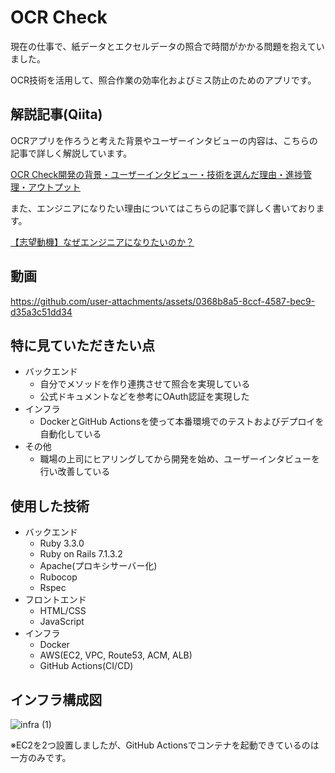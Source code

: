 # OCR Check

現在の仕事で、紙データとエクセルデータの照合で時間がかかる問題を抱えていました。  

OCR技術を活用して、照合作業の効率化およびミス防止のためのアプリです。

## 解説記事(Qiita)
OCRアプリを作ろうと考えた背景やユーザーインタビューの内容は、こちらの記事で詳しく解説しています。

[OCR Check開発の背景・ユーザーインタビュー・技術を選んだ理由・進捗管理・アウトプット](https://qiita.com/naota7118/private/1790c44202a52e992170)

また、エンジニアになりたい理由についてはこちらの記事で詳しく書いております。

[【志望動機】なぜエンジニアになりたいのか？](https://qiita.com/naota7118/private/0a95c145ecaec38e6ee9)

## 動画
https://github.com/user-attachments/assets/0368b8a5-8ccf-4587-bec9-d35a3c51dd34

## 特に見ていただきたい点

- バックエンド
  - 自分でメソッドを作り連携させて照合を実現している
  - 公式ドキュメントなどを参考にOAuth認証を実現した
- インフラ
  - DockerとGitHub Actionsを使って本番環境でのテストおよびデプロイを自動化している
- その他
  - 職場の上司にヒアリングしてから開発を始め、ユーザーインタビューを行い改善している

## 使用した技術
- バックエンド
  - Ruby 3.3.0
  - Ruby on Rails 7.1.3.2
  - Apache(プロキシサーバー化)
  - Rubocop
  - Rspec
- フロントエンド
  - HTML/CSS
  - JavaScript
- インフラ
  - Docker
  - AWS(EC2, VPC, Route53, ACM, ALB)
  - GitHub Actions(CI/CD)

## インフラ構成図
![infra (1)](https://github.com/user-attachments/assets/1096ce46-a96b-4117-b957-7d2af11be465)  

※EC2を2つ設置しましたが、GitHub Actionsでコンテナを起動できているのは一方のみです。
